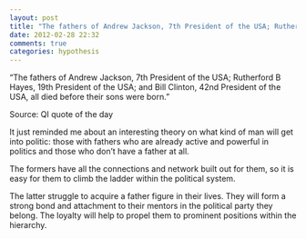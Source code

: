 ```yaml
---
layout: post
title: "The fathers of Andrew Jackson, 7th President of the USA; Rutherford B Hayes, 19th President of the USA; and Bill Clinton, 42nd President of the USA, all died before their sons were born"
date: 2012-02-28 22:32
comments: true
categories: hypothesis
---
```




“The fathers of Andrew Jackson, 7th President of the USA; Rutherford B Hayes, 19th President of the USA; and Bill Clinton, 42nd President of the USA, all died before their sons were born.”





Source: QI quote of the day




It just reminded me about an interesting theory on what kind of man will get into politic: those with fathers who are already active and powerful in politics and those who don’t have a father at all. 




The formers have all the connections and network built out for them, so it is easy for them to climb the ladder within the political system.




The latter struggle to acquire a father figure in their lives. They will form a strong bond and attachment to their mentors in the political party they belong. The loyalty will help to propel them to prominent positions within the hierarchy.


